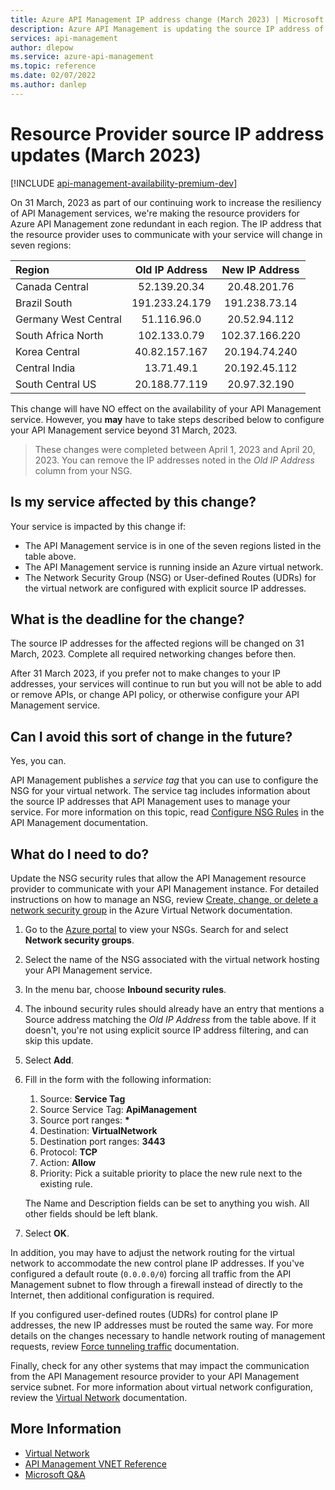 ```yaml
---
title: Azure API Management IP address change (March 2023) | Microsoft Docs
description: Azure API Management is updating the source IP address of the resource provider in certain regions.  If your service is hosted in a Microsoft Azure Virtual Network, you may need to update network settings to continue managing your service.
services: api-management
author: dlepow
ms.service: azure-api-management
ms.topic: reference
ms.date: 02/07/2022
ms.author: danlep
---
```


# Resource Provider source IP address updates (March 2023)

[!INCLUDE [api-management-availability-premium-dev](../../../includes/api-management-availability-premium-dev.md)]

On 31 March, 2023 as part of our continuing work to increase the resiliency of API Management services, we're making the resource providers for Azure API Management zone redundant in each region.  The IP address that the resource provider uses to communicate with your service will change in seven regions:

| Region | Old IP Address | New IP Address |
|:-------|:--------------:|:--------------:|
| Canada Central | 52.139.20.34 | 20.48.201.76 |
| Brazil South | 191.233.24.179 | 191.238.73.14 |
| Germany West Central | 51.116.96.0 | 20.52.94.112 |
| South Africa North | 102.133.0.79 | 102.37.166.220 |
| Korea Central | 40.82.157.167 | 20.194.74.240 |
| Central India | 13.71.49.1 | 20.192.45.112 |
| South Central US | 20.188.77.119 | 20.97.32.190 |

This change will have NO effect on the availability of your API Management service.  However, you **may** have to take steps described below to configure your API Management service beyond 31 March, 2023.

> These changes were completed between April 1, 2023 and April 20, 2023.  You can remove the IP addresses noted in the _Old IP Address_ column from your NSG.

## Is my service affected by this change?

Your service is impacted by this change if:

* The API Management service is in one of the seven regions listed in the table above.
* The API Management service is running inside an Azure virtual network.
* The Network Security Group (NSG) or User-defined Routes (UDRs) for the virtual network are configured with explicit source IP addresses.

## What is the deadline for the change?

The source IP addresses for the affected regions will be changed on 31 March, 2023.  Complete all required networking changes before then.

After 31 March 2023, if you prefer not to make changes to your IP addresses, your services will continue to run but you will not be able to add or remove APIs,  or change API policy, or otherwise configure your API Management service. 

## Can I avoid this sort of change in the future?

Yes, you can.

API Management publishes a _service tag_ that you can use to configure the NSG for your virtual network.  The service tag includes information about the source IP addresses that API Management uses to manage your service.  For more information on this topic, read [Configure NSG Rules] in the API Management documentation.

## What do I need to do?

Update the NSG security rules that allow the API Management resource provider to communicate with your API Management instance. For detailed instructions on how to manage an NSG, review [Create, change, or delete a network security group] in the Azure Virtual Network documentation.

1. Go to the [Azure portal](https://portal.azure.com) to view your NSGs.  Search for and select **Network security groups**.
2. Select the name of the NSG associated with the virtual network hosting your API Management service.
3. In the menu bar, choose **Inbound security rules**.
4. The inbound security rules should already have an entry that mentions a Source address matching the _Old IP Address_ from the table above.  If it doesn't, you're not using explicit source IP address filtering, and can skip this update.
5. Select **Add**.
6. Fill in the form with the following information:
  
   1. Source: **Service Tag**
   2. Source Service Tag: **ApiManagement**
   3. Source port ranges: __*__
   4. Destination: **VirtualNetwork**
   5. Destination port ranges: **3443**
   6. Protocol: **TCP**
   7. Action: **Allow**
   8. Priority: Pick a suitable priority to place the new rule next to the existing rule.

   The Name and Description fields can be set to anything you wish.  All other fields should be left blank.

7. Select **OK**.

In addition, you may have to adjust the network routing for the virtual network to accommodate the new control plane IP addresses.  If you've configured a default route (`0.0.0.0/0`) forcing all traffic from the API Management subnet to flow through a firewall instead of directly to the Internet, then additional configuration is required.  

If you configured user-defined routes (UDRs) for control plane IP addresses, the new IP addresses must be routed the same way.  For more details on the changes necessary to handle network routing of management requests, review [Force tunneling traffic] documentation.

Finally, check for any other systems that may impact the communication from the API Management resource provider to your API Management service subnet.  For more information about virtual network configuration, review the [Virtual Network] documentation.

## More Information

* [Virtual Network](../../virtual-network/index.yml)
* [API Management VNET Reference](../virtual-network-reference.md)
* [Microsoft Q&A](/answers/topics/azure-api-management.html)

<!-- Links -->
[Configure NSG Rules]: ../api-management-using-with-internal-vnet.md#configure-nsg-rules
[Virtual Network]: ../../virtual-network/index.yml
[Force tunneling traffic]: ../api-management-using-with-internal-vnet.md#force-tunnel-traffic-to-on-premises-firewall-using-expressroute-or-network-virtual-appliance
[Create, change, or delete a network security group]: ../../virtual-network/manage-network-security-group.md
